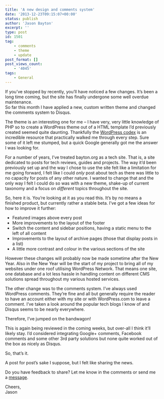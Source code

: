 ```yaml
---
title: 'A new design and comments system'
date: '2013-12-23T09:15:07+00:00'
status: publish
author: 'Jason Bayton'
excerpt: ''
type: post
id: 1501
tag:
    - comments
    - theme
    - update
post_format: []
post_views_count:
    - '4045'
tags:
    - General
---
```

If you’ve stopped by recently, you’ll have noticed a few changes. It’s been a long time coming, but the site has finally undergone some well overdue maintenance.  
So far this month I have applied a new, custom written theme and changed the comments system to Disqus.

The theme is an interesting one for me – I have very, very little knowledge of PHP so to create a WordPress theme out of a HTML template I’d previously created seemed quite daunting. Thankfully the [WordPress codex](http://codex.wordpress.org/) is an incredible resource that practically walked me through every step. Sure some of it left me stumped, but a quick Google generally got me the answer I was looking for.

For a number of years, I’ve treated bayton.org as a tech site. That is, a site dedicated to posts for tech reviews, guides and projects. The way it’d been previously set up and the way I chose to use the site felt like a limitation for me going forward, I felt like I could *only* post about tech as there was little to no capacity for posts of any other nature. I wanted to change that and the only way I felt I could do so was with a new theme, shake-up of current taxonomy and a focus on *different* topics throughout the site.

So, here it is. You’re looking at it as you read this. It’s by no means a finished product, but currently rather a stable beta. I’ve got a few ideas for how to improve it further:

- Featured images above every post
- More improvements to the layout of the footer
- Switch the content and sidebar positions, having a static menu to the left of all content
- Improvements to the layout of archive pages (those that display posts in a list)
- A little more contrast and colour in the various sections of the site

However these changes will probably now be made sometime after the New Year. Also in the New Year will be the start of my project to bring all of my websites under one roof utilising WordPress Network. That means one site, one database and a lot less hassle in handling content on different CMS solutions spread throughout my various hosted services.

The other change was to the comments system. I’ve always used WordPress comments. They’re fine and all but generally require the reader to have an account either with my site or with WordPress.com to leave a comment. I’ve taken a look around the popular tech blogs I know of and Disqus seems to be nearly everywhere.

Therefore, I’ve jumped on the bandwagon!

This is again being reviewed in the coming weeks, but over-all I think it’ll likely stay. I’d considered integrating Google+ comments, Facebook comments and some other 3rd party solutions but none quite worked out of the box as nicely as Disqus.

So, that’s it.

A post for post’s sake I suppose, but I felt like sharing the news.

Do you have feedback to share? Let me know in the comments or send me a [message](/contact/ "Contact").

Cheers,  
Jason